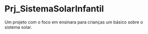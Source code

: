 # Prj_SistemaSolarInfantil
Um projeto com o foco em ensinara para crianças um básico sobre o sistema solar.
